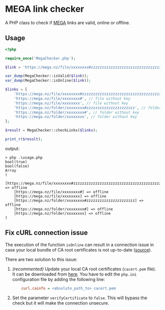 # MEGA link checker

A PHP class to check if [MEGA](https://mega.io/) links are valid, online or offline.

## Usage

```php
<?php

require_once('MegaChecker.php');

$link = 'https://mega.nz/file/xxxxxxxx#zzzzzzzzzzzzzzzzzzzzzzzzzzzzzzzzzzzzzzzzzzz';

var_dump(MegaChecker::isValid($link));
var_dump(MegaChecker::isOnline($link));

$links = [
    'https://mega.nz/file/xxxxxxxx#zzzzzzzzzzzzzzzzzzzzzzzzzzzzzzzzzzzzzzzzzzz', // file with key
    'https://mega.nz/file/xxxxxxxx#', // file without key
    'https://mega.nz/file/xxxxxxxx', // file without key
    'https://mega.nz/folder/xxxxxxxx#zzzzzzzzzzzzzzzzzzzzzz', // folder with key
    'https://mega.nz/folder/xxxxxxxx#', // folder without key
    'https://mega.nz/folder/xxxxxxxx', // folder without key
];

$result = MegaChecker::checkLinks($links);

print_r($result);
```

output:

```console
> php .\usage.php
bool(true)
bool(false)
Array
(
    [https://mega.nz/file/xxxxxxxx#zzzzzzzzzzzzzzzzzzzzzzzzzzzzzzzzzzzzzzzzzzz] => offline
    [https://mega.nz/file/xxxxxxxx#] => offline
    [https://mega.nz/file/xxxxxxxx] => offline
    [https://mega.nz/folder/xxxxxxxx#zzzzzzzzzzzzzzzzzzzzzz] => offline
    [https://mega.nz/folder/xxxxxxxx#] => offline
    [https://mega.nz/folder/xxxxxxxx] => offline
)
```

## Fix cURL connection issue

The execution of the function `isOnline` can result in a connection issue in case your local bundle of CA root certificates is not up-to-date ([source](https://stackoverflow.com/questions/21187946/curl-error-60-ssl-certificate-issue-self-signed-certificate-in-certificate-cha)).

There are two solution to this issue:

1. *(recommented)* Update your local CA root certificates (`cacert.pem` file). It can be downloaded from [here](https://curl.se/docs/caextract.html). You have to edit the `php.ini` configuration file by adding the following line:

    ```ini
        curl.cainfo = <absolute_path_to> cacert.pem
    ```

2. Set the parameter `verifyCertificate` to `false`. This will bypass the check but it will make the connection unsecure.
